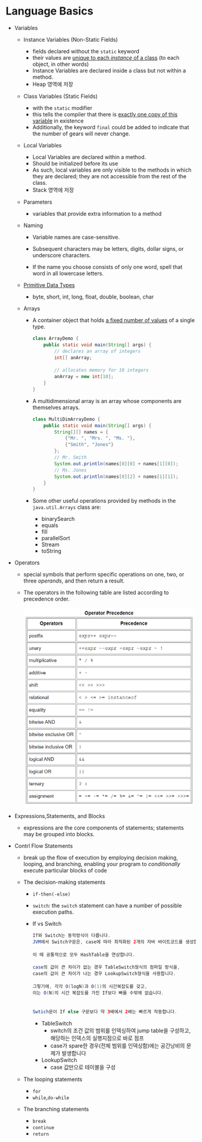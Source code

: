 # Language Basics

- Variables
  - Instance Variables (Non-Static Fields)
    - fields declared without the `static` keyword
    - their values are <u>unique to each *instance* of a class</u> (to each object, in other words)
    - Instance Variables are declared inside a class but not within a method.
    - Heap 영역에 저장
  - Class Variables (Static Fields)
    - with the `static` modifier
    - this tells the compiler that there is <u>exactly one copy of this variable</u> in existence
    - Additionally, the keyword `final` could be added to indicate that the number of gears will never change.
  - Local Variables
    - Local Variables are declared within a method.
    - Should be initialized before its use
    - As such, local variables are only visible to the methods in which they are declared; they are not accessible from the rest of the class.
    - Stack 영역에 저장
  - Parameters
    - variables that provide extra information to a method
  - Naming

    - Variable names are case-sensitive.

    - Subsequent characters may be letters, digits, dollar signs, or underscore characters.

    - If the name you choose consists of only one word, spell that word in all lowercase letters.

  - [Primitive Data Types](https://docs.oracle.com/javase/8/docs/api/java/lang/String.html)

    - byte, short, int, long, float, double, boolean, char
  
  - Arrays
  
    - A container object that holds <u>a fixed number of values</u> of a single type.
  
      ```java
      class ArrayDemo {
          public static void main(String[] args) {
              // declares an array of integers
              int[] anArray;
      
              // allocates memory for 10 integers
              anArray = new int[10];
          }
      }
      ```
  
    - A multidimensional array is an array whose components are themselves arrays.
  
      ```java
      class MultiDimArrayDemo {
          public static void main(String[] args) {
              String[][] names = {
                  {"Mr. ", "Mrs. ", "Ms. "},
                  {"Smith", "Jones"}
              };
              // Mr. Smith
              System.out.println(names[0][0] + names[1][0]);
              // Ms. Jones
              System.out.println(names[0][2] + names[1][1]);
          }
      }
      ```
  
    - Some other useful operations provided by methods in the `java.util.Arrays` class are:
  
      - binarySearch
      - equals
      - fill
      - parallelSort
      - Stream
      - toString
  
- Operators

  - special symbols that perform specific operations on one, two, or three *operands*, and then return a result.

  - The operators in the following table are listed according to precedence order.

    ![image-20230326151735944](assets/image-20230326151735944.png)

- Expressions,Statements, and Blocks

  - expressions are the core components of statements; statements may be grouped into blocks.

- Contrl Flow Statements

  - break up the flow of execution by employing decision making, looping, and branching, enabling your program to *conditionally* execute particular blocks of code

  - The decision-making statements 

    - `if-then(-else)`

    -  `switch`: the `switch` statement can have a number of possible execution paths.

    - If vs Switch

      ```Java
      If와 Switch는 동작방식이 다릅니다.
      JVM에서 Switch구문은, case에 따라 최적화된 2개의 자바 바이트코드를 생성합니다.
      
      이 때 공통적으로 모두 HashTable을 연상합니다.
      
      case의 값이 큰 차이가 없는 경우 TableSwitch형식의 컴파일 방식을,
      case의 값이 큰 차이가 나는 경우 LookupSwitch형식을 사용합니다.
      
      그렇기에, 각각 O(logN)과 O(1)의 시간복잡도를 갖고,
      이는 O(N)의 시간 복잡도를 가진 If보다 빠를 수밖에 없습니다.
      
      
      Swtich문이 If else 구문보다 약 3배에서 2배는 빠르게 작동합니다.
      ```

      - TableSwitch
        - switch의 조건 값의 범위를 인덱싱하여 jump table을 구성하고, 해당하는 인덱스의 실행지점으로 바로 점프
        - case가 spare한 경우(전체 범위를 인덱싱함)에는 공간낭비의 문제가 발생합니다
      - LookupSwitch
        - case 값만으로 테이블을 구성

  - The looping statements 

    - `for`
    -  `while`,`do-while`

  - The branching statements

    - `break`
    - `continue`
    - `return`